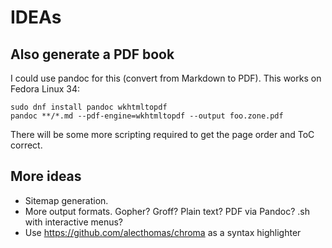 # IDEAs

## Also generate a PDF book

I could use pandoc for this (convert from Markdown to PDF). This works on Fedora Linux 34:

```
sudo dnf install pandoc wkhtmltopdf
pandoc **/*.md --pdf-engine=wkhtmltopdf --output foo.zone.pdf
```

There will be some more scripting required to get the page order and ToC correct.

## More ideas

* Sitemap generation.
* More output formats. Gopher? Groff? Plain text? PDF via Pandoc? .sh with interactive menus?
* Use https://github.com/alecthomas/chroma as a syntax highlighter
